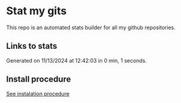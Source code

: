 # Stat my gits

This repo is an automated stats builder for all my github repositories.

## Links to stats


Generated on 11/13/2024 at 12:42:03 in 0 min, 1 seconds.

## Install procedure

[See instalation procedure](./src/install.md)
